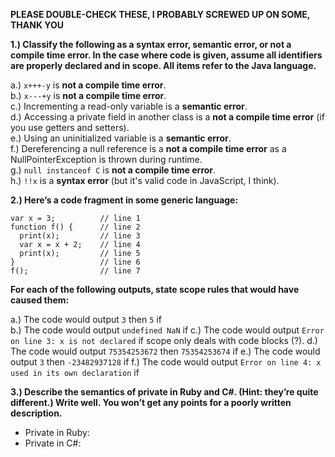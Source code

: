 **PLEASE DOUBLE-CHECK THESE, I PROBABLY SCREWED UP ON SOME, THANK YOU**


**1.) Classify the following as a syntax error, semantic error, or not a compile time error. In the case where code is given, assume all identifiers are properly declared and in scope. All items refer to the Java language.**  

  a.) ```x+++-y``` is **not a compile time error**.  
  b.) ```x---+y``` is **not a compile time error**.  
  c.) Incrementing a read-only variable is a **semantic error**.  
  d.) Accessing a private field in another class is a **not a compile time error** (if you use getters and setters).  
  e.) Using an uninitialized variable is a **semantic error**.  
  f.) Dereferencing a null reference is a **not a compile time error** as a NullPointerException is thrown during runtime.  
  g.) ```null instanceof C``` is **not a compile time error**.  
  h.) ```!!x``` is a **syntax error** (but it's valid code in JavaScript, I think).  

**2.) Here’s a code fragment in some generic language:**
```
var x = 3;          // line 1
function f() {      // line 2
  print(x);         // line 3
  var x = x + 2;    // line 4
  print(x);         // line 5
}                   // line 6
f();                // line 7
```
**For each of the following outputs, state scope rules that would have caused them:** 

  a.) The code would output ```3``` then ```5``` if   
  b.) The code would output ```undefined NaN``` if 
  c.) The code would output ```Error on line 3: x is not declared``` if scope only deals with code blocks (?).
  d.) The code would output ```75354253672``` then ```75354253674``` if 
  e.) The code would output ```3``` then ```-23482937128``` if
  f.) The code would output ```Error on line 4: x used in its own declaration``` if

**3.) Describe the semantics of private in Ruby and C#. (Hint: they’re quite different.) Write well. You won’t get any points for a poorly written description.**  

  - Private in Ruby:  
  - Private in C#:  
